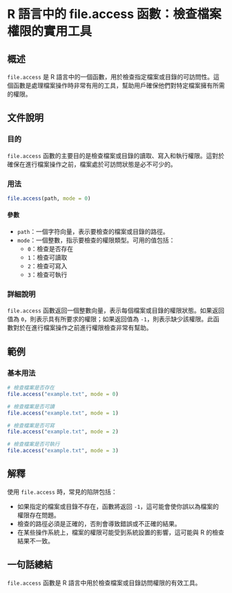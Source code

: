 <!--
Meta Description: # R 語言中的 file.access 函數：檢查檔案權限的實用工具 ## 概述 `file.access` 是 R 語言中的一個函數，用於檢查指定檔案或目錄的可訪問性。這個函數是處理檔案操作時非常有用的工具，幫助用戶確保他們對特定檔案擁有所需的權限。 ## 文件說明 ### 目的 `file.a...
Meta Keywords: file, access, mode, example, txt
-->

# R 語言中的 file.access 函數：檢查檔案權限的實用工具

## 概述
`file.access` 是 R 語言中的一個函數，用於檢查指定檔案或目錄的可訪問性。這個函數是處理檔案操作時非常有用的工具，幫助用戶確保他們對特定檔案擁有所需的權限。

## 文件說明
### 目的
`file.access` 函數的主要目的是檢查檔案或目錄的讀取、寫入和執行權限。這對於確保在進行檔案操作之前，檔案處於可訪問狀態是必不可少的。

### 用法
```R
file.access(path, mode = 0)
```

#### 參數
- `path`：一個字符向量，表示要檢查的檔案或目錄的路徑。
- `mode`：一個整數，指示要檢查的權限類型。可用的值包括：
  - `0`：檢查是否存在
  - `1`：檢查可讀取
  - `2`：檢查可寫入
  - `3`：檢查可執行

### 詳細說明
`file.access` 函數返回一個整數向量，表示每個檔案或目錄的權限狀態。如果返回值為 `0`，則表示具有所要求的權限；如果返回值為 `-1`，則表示缺少該權限。此函數對於在進行檔案操作之前進行權限檢查非常有幫助。

## 範例
### 基本用法
```R
# 檢查檔案是否存在
file.access("example.txt", mode = 0)

# 檢查檔案是否可讀
file.access("example.txt", mode = 1)

# 檢查檔案是否可寫
file.access("example.txt", mode = 2)

# 檢查檔案是否可執行
file.access("example.txt", mode = 3)
```

## 解釋
使用 `file.access` 時，常見的陷阱包括：
- 如果指定的檔案或目錄不存在，函數將返回 `-1`，這可能會使你誤以為檔案的權限存在問題。
- 檢查的路徑必須是正確的，否則會導致錯誤或不正確的結果。
- 在某些操作系統上，檔案的權限可能受到系統設置的影響，這可能與 R 的檢查結果不一致。

## 一句話總結
`file.access` 函數是 R 語言中用於檢查檔案或目錄訪問權限的有效工具。